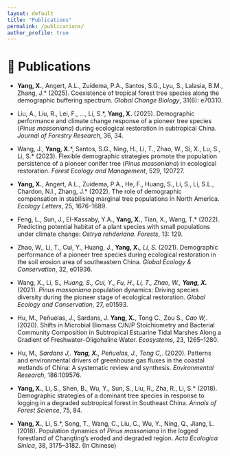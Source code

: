 ```yaml
---
layout: default
title: "Publications"
permalink: /publications/
author_profile: true
---
```


# 📝 Publications 
- **Yang, X.**, Angert, A.L., Zuidema, P.A., Santos, S.G., Lyu, S., Lalasia, B.M., Zhang, J.* (2025). Coexistence of tropical forest tree species along the demographic buffering spectrum. *Global Change Biology*, 31(6): e70310.

- Liu, A., Liu, R., Lei, F., …, Li, S.*, **Yang, X.** (2025). Demographic performance and climate change response of a pioneer tree species (*Pinus massoniana*) during ecological restoration in subtropical China. *Journal of Forestry Research*, 36, 34.

- Wang, J., **Yang, X.**\*, Santos, S.G., Ning, H., Li, T., Zhao, W., Si, X., Lu, S., Li, S.* (2023). Flexible demographic strategies promote the population persistence of a pioneer conifer tree (*Pinus massoniana*) in ecological restoration. *Forest Ecology and Management*, 529, 120727.

- **Yang, X.**, Angert, A.L., Zuidema, P.A., He, F., Huang, S., Li, S., Li, S.L., Chardon, N.I., Zhang, J.* (2022). The role of demographic compensation in stabilising marginal tree populations in North America. *Ecology Letters*, 25, 1676–1689.

- Feng, L., Sun, J., El-Kassaby, Y.A., **Yang, X.**, Tian, X., Wang, T.* (2022). Predicting potential habitat of a plant species with small populations under climate change: *Ostrya rehderiana*. *Forests*, 13: 129.

- Zhao, W., Li, T., Cui, Y., Huang, J., **Yang, X.**<sup>*</sup>, Li, S.<sup>*</sup> (2021). Demographic performance of a pioneer tree species during ecological restoration in the soil erosion area of southeastern China. *Global Ecology & Conservation*, 32, e01936.

- Wang, X., Li, S.*, Huang, S., Cui, Y., Fu, H., Li, T., Zhao, W., **Yang, X.**<sup>*</sup> (2021). *Pinus massoniana* population dynamics: Driving species diversity during the pioneer stage of ecological restoration. *Global Ecology and Conservation*, 27, e01593.

- Hu, M., Peñuelas, J., Sardans, J. **Yang, X.**, Tong C., Zou S.*, Cao W,*. (2020). Shifts in Microbial Biomass C/N/P Stoichiometry and Bacterial Community Composition in Subtropical Estuarine Tidal Marshes Along a Gradient of Freshwater–Oligohaline Water. *Ecosystems*, 23, 1265–1280.

- Hu, M.<sup>*</sup>, Sardans J,. **Yang, X.**, Peñuelas, J., Tong C,<sup>*</sup>. (2020). Patterns and environmental drivers of greenhouse gas fluxes in the coastal wetlands of China: A systematic review and synthesis. *Environmental Research*, 186:109576.

- **Yang, X.**, Li, S., Shen, B., Wu, Y., Sun, S., Liu, R., Zha, R., Li, S.* (2018). Demographic strategies of a dominant tree species in response to logging in a degraded subtropical forest in Southeast China. *Annals of Forest Science*, 75, 84.

- **Yang, X.**, Li, S.*, Song, T., Wang, C., Liu, C., Wu, Y., Ning, Q., Jiang, L. (2018). Population dynamics of *Pinus massoniana* in the logged forestland of Changting’s eroded and degraded region. *Acta Ecologica Sinica*, 38, 3175–3182. (In Chinese)
